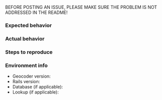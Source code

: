 BEFORE POSTING AN ISSUE, PLEASE MAKE SURE THE PROBLEM IS NOT ADDRESSED IN THE README!

### Expected behavior



### Actual behavior



### Steps to reproduce



### Environment info

* Geocoder version: 
* Rails version: 
* Database (if applicable): 
* Lookup (if applicable): 
